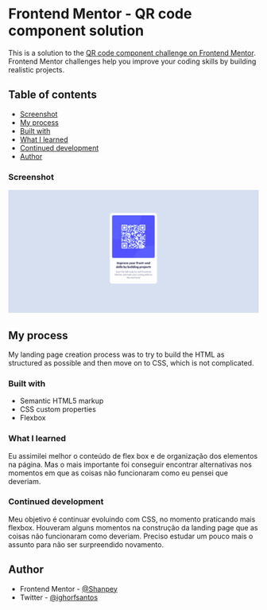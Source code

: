 # Frontend Mentor - QR code component solution

This is a solution to the [QR code component challenge on Frontend Mentor](https://www.frontendmentor.io/challenges/qr-code-component-iux_sIO_H). Frontend Mentor challenges help you improve your coding skills by building realistic projects. 

## Table of contents

  - [Screenshot](#screenshot)
  - [My process](#my-process)
  - [Built with](#built-with)
  - [What I learned](#what-i-learned)
  - [Continued development](#continued-development)
  - [Author](#author)

### Screenshot

![](/images/screenshot.png)

## My process

My landing page creation process was to try to build the HTML as structured as possible and then move on to CSS, which is not complicated.

### Built with

- Semantic HTML5 markup
- CSS custom properties
- Flexbox

### What I learned

Eu assimilei melhor o conteúdo de flex box e de organização dos elementos na página. Mas o mais importante foi conseguir encontrar alternativas nos momentos em que as coisas não funcionaram como eu pensei que deveriam.

### Continued development

Meu objetivo é continuar evoluindo com CSS, no momento praticando mais flexbox. Houveram alguns momentos na construção da landing page que as coisas não funcionaram como deveriam. Preciso estudar um pouco mais o assunto para não ser surpreendido novamento.

## Author
- Frontend Mentor - [@Shanpey](https://www.frontendmentor.io/profile/Shanpey)
- Twitter - [@ighorfsantos](https://twitter.com/ighorfsantos)
